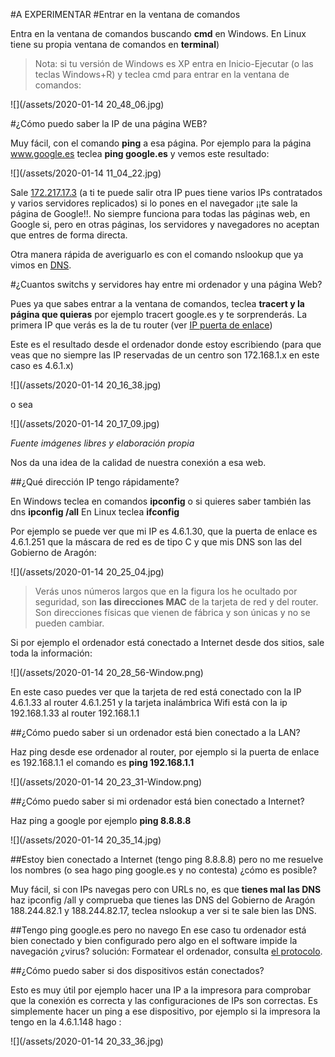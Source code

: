 #A EXPERIMENTAR
#Entrar en la ventana de comandos

Entra en la ventana de comandos buscando **cmd** en Windows. En Linux tiene su propia ventana de comandos en **terminal**)

>Nota: si tu versión de Windows es XP entra en Inicio-Ejecutar (o las teclas Windows+R) y teclea cmd para entrar en la ventana de comandos:

![](/assets/2020-01-14 20_48_06.jpg)

#¿Cómo puedo saber la IP de una página WEB?

Muy fácil, con el comando **ping** a esa página. Por ejemplo para la página www.google.es teclea **ping google.es** y vemos este resultado:

![](/assets/2020-01-14 11_04_22.jpg)

Sale [172.217.17.3](/172.217.17.3) (a ti te puede salir otra IP pues tiene varios IPs contratados y varios servidores replicados) si lo pones en el navegador ¡¡te sale la página de Google!!. No siempre funciona para todas las páginas web, en Google si, pero en otras páginas, los servidores y navegadores no aceptan que entres de forma directa.

Otra manera rápida de averiguarlo es con el comando nslookup que ya vimos en [DNS](/dns.md).

#¿Cuantos switchs y servidores hay entre mi ordenador y una página Web?

Pues ya que sabes entrar a la ventana de comandos, teclea **tracert y la página que quieras** por ejemplo tracert google.es y te sorprenderás. La primera IP que verás es la de tu router (ver [IP puerta de enlace](/protocolos.md))

Este es el resultado desde el ordenador donde estoy escribiendo (para que veas que no siempre las IP reservadas de un centro son 172.168.1.x en este caso es 4.6.1.x)

![](/assets/2020-01-14 20_16_38.jpg)

o sea

![](/assets/2020-01-14 20_17_09.jpg)

*Fuente imágenes libres y elaboración propia*

Nos da una idea de la calidad de nuestra conexión a esa web.

##¿Qué dirección IP tengo rápidamente?

En Windows teclea en comandos **ipconfig** o si quieres saber también las dns **ipconfig /all** 
En Linux teclea **ifconfig**

Por ejemplo se puede ver que mi IP es 4.6.1.30, que la puerta de enlace es 4.6.1.251 que la máscara de red es de tipo C y que mis DNS son las del Gobierno de Aragón:

![](/assets/2020-01-14 20_25_04.jpg)

>Verás unos números largos que en la figura los he ocultado por seguridad, son **las direcciones MAC** de la tarjeta de red y del router. Son direcciones físicas que vienen de fábrica y son únicas y no se pueden cambiar.

Si por ejemplo el ordenador está conectado a Internet desde dos sitios, sale toda la información:

![](/assets/2020-01-14 20_28_56-Window.png)

En este caso puedes ver que la tarjeta de red está conectado con la IP 4.6.1.33 al router 4.6.1.251 y la tarjeta inalámbrica Wifi está con la ip 192.168.1.33 al router 192.168.1.1

##¿Cómo puedo saber si un ordenador está bien conectado a la LAN?

Haz ping desde ese ordenador al router, por ejemplo si la puerta de enlace es 192.168.1.1 el comando es **ping 192.168.1.1**

![](/assets/2020-01-14 20_23_31-Window.png)

##¿Cómo puedo saber si mi ordenador está bien conectado a Internet?

Haz ping a google por ejemplo **ping 8.8.8.8**

![](/assets/2020-01-14 20_35_14.jpg)

##Estoy bien conectado a Internet (tengo ping 8.8.8.8) pero no me resuelve los nombres (o sea hago ping google.es y no contesta) ¿cómo es posible?

Muy fácil, si con IPs navegas pero con URLs no, es que **tienes mal las DNS** haz ipconfig /all y comprueba que tienes las DNS del Gobierno de Aragón 188.244.82.1 y 188.244.82.17, teclea nslookup a ver si te sale bien las DNS.

##Tengo ping google.es pero no navego 
En ese caso tu ordenador está bien conectado y bien configurado pero algo en el software impide la navegación ¿virus? solución: Formatear el ordenador, consulta [el protocolo](/problemas-que-hago.md).

##¿Cómo puedo saber si dos dispositivos están conectados?

Esto es muy útil por ejemplo hacer una IP a la impresora para comprobar que la conexión es correcta y las configuraciones de IPs son correctas. Es simplemente hacer un ping a ese dispositivo, por ejemplo si la impresora la tengo en la 4.6.1.148 hago :

![](/assets/2020-01-14 20_33_36.jpg)







